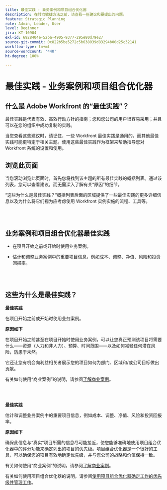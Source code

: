 ```yaml
---
title: 最佳实践 - 业务案例和项目组合优化器
description: 在转向敏捷方法之前，请查看一些建议和要提出的问题。
feature: Strategic Planning
role: Admin, Leader, User
level: Beginner
jira: KT-10904
exl-id: 6928404e-52ba-4905-9377-295e80d79e27
source-git-commit: 0c822b5be5272c5b638039d83294b00d25c32141
workflow-type: tm+mt
source-wordcount: '440'
ht-degree: 100%

---
```


# 最佳实践 - 业务案例和项目组合优化器

## 什么是 Adobe Workfront 的“最佳实践”？

最佳实践是代表有效、高效行动方针的指南；您和您公司的用户很容易采用；并且可以在您的组织中成功复制的实践。

当您查看这些建议时，请记住，一些 Workfront 最佳实践是通用的，而其他最佳实践可能更特定于相关主题。使用这些最佳实践作为框架来帮助指导您对 Workfront 系统的设置和使用。

## 浏览此页面

当您滚动浏览此页面时，首先您将找到该主题的所有最佳实践的概括列表。通过该列表，您可以查看建议，而无需深入了解有关“原因”的细节。

“这些为什么是最佳实践？”概括列表后面的区域提供了一些最佳实践的更多详细信息以及为什么将它们视为应考虑使用 Workfront 实例实施的流程、工具等。

</br>
</br>

## 业务案例和项目组合优化器最佳实践

* 在项目开始之前或开始时使用业务案例。

* 估计和调整业务案例中的重要项目信息，例如成本、调整、净值、风险和投资回报率。

</br>
</br>

## 这些为什么是最佳实践？

**最佳实践**

在项目开始之前或开始时使用业务案例。

**原因如下**

在项目开始之前甚至在项目开始时使用业务案例，可以让您真正预测该项目将需要什么——资源（人力和非人力）、预算、时间范围——以及如何减轻任何潜在风险，防患于未然。

它还让您有机会向利益相关者展示您的项目如何为部门、区域和/或公司目标做出贡献。

有关如何使用“商业案例”的说明，请参阅[了解商业案例](https://experienceleague.adobe.com/docs/workfront-learn/tutorials-workfront/manage-work/portfolios/introduction-to-the-business-case.html)。

</br>
</br>

**最佳实践**

估计和调整业务案例中的重要项目信息，例如成本、调整、净值、风险和投资回报率。

**原因如下**

确保此信息与“真实”项目所需的信息尽可能接近，使您能够准确地使用项目组合优化器中的评分功能来确定列出的项目的优先级。项目组合优化器是一个很好的工具，可以确保您的项目有效地确定优先级，并与您公司的战略和价值保持一致。

有关如何使用“商业案例”的说明，请参阅[了解商业案例](https://experienceleague.adobe.com/docs/workfront-learn/tutorials-workfront/manage-work/portfolios/introduction-to-the-business-case.html)。

有关如何使用项目组合优化器的说明，请参阅[使用项目组合优化器确定工作的优先级并管理工作](https://experienceleague.adobe.com/docs/workfront-learn/tutorials-workfront/manage-work/portfolios/prioritize-and-manage-work-with-portfolios.html)。

